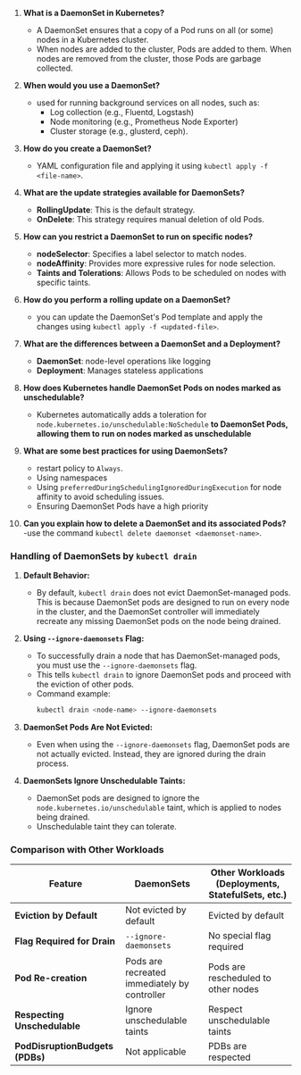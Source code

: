 

1. **What is a DaemonSet in Kubernetes?**
   - A DaemonSet ensures that a copy of a Pod runs on all (or some) nodes in a Kubernetes cluster. 
   - When nodes are added to the cluster, Pods are added to them. When nodes are removed from the cluster, those Pods are garbage collected.

2. **When would you use a DaemonSet?**
   - used for running background services on all nodes, such as:
     - Log collection (e.g., Fluentd, Logstash)
     - Node monitoring (e.g., Prometheus Node Exporter)
     - Cluster storage (e.g., glusterd, ceph).

3. **How do you create a DaemonSet?**
   - YAML configuration file and applying it using `kubectl apply -f <file-name>`.

4. **What are the update strategies available for DaemonSets?**
     - **RollingUpdate**: This is the default strategy. 
     - **OnDelete**: This strategy requires manual deletion of old Pods.

5. **How can you restrict a DaemonSet to run on specific nodes?**
     - **nodeSelector**: Specifies a label selector to match nodes.
     - **nodeAffinity**: Provides more expressive rules for node selection.
     - **Taints and Tolerations**: Allows Pods to be scheduled on nodes with specific taints.

6. **How do you perform a rolling update on a DaemonSet?**
   - you can update the DaemonSet's Pod template and apply the changes using `kubectl apply -f <updated-file>`.


7. **What are the differences between a DaemonSet and a Deployment?**
   - **DaemonSet**:  node-level operations like logging
   - **Deployment**: Manages stateless applications

8. **How does Kubernetes handle DaemonSet Pods on nodes marked as unschedulable?**
   - Kubernetes automatically adds a toleration for `node.kubernetes.io/unschedulable:NoSchedule` **to DaemonSet Pods, allowing them to run on nodes marked as unschedulable**

9. **What are some best practices for using DaemonSets?**
     - restart policy to `Always`.
     - Using namespaces
     - Using `preferredDuringSchedulingIgnoredDuringExecution` for node affinity to avoid scheduling issues.
     - Ensuring DaemonSet Pods have a high priority

10. **Can you explain how to delete a DaemonSet and its associated Pods?**
    -use the command `kubectl delete daemonset <daemonset-name>`.

### **Handling of DaemonSets by `kubectl drain`**

1. **Default Behavior:**
   - By default, `kubectl drain` does not evict DaemonSet-managed pods. This is because DaemonSet pods are designed to run on every node in the cluster, and the DaemonSet controller will immediately recreate any missing DaemonSet pods on the node being drained.

2. **Using `--ignore-daemonsets` Flag:**
   - To successfully drain a node that has DaemonSet-managed pods, you must use the `--ignore-daemonsets` flag. 
   - This tells `kubectl drain` to ignore DaemonSet pods and proceed with the eviction of other pods.
   - Command example:
     ```sh
     kubectl drain <node-name> --ignore-daemonsets
     ```

3. **DaemonSet Pods Are Not Evicted:**
   - Even when using the `--ignore-daemonsets` flag, DaemonSet pods are not actually evicted. Instead, they are ignored during the drain process. 

4. **DaemonSets Ignore Unschedulable Taints:**
   - DaemonSet pods are designed to ignore the `node.kubernetes.io/unschedulable` taint, which is applied to nodes being drained. 
   - Unschedulable taint they can tolerate.

### **Comparison with Other Workloads**

| Feature                       | DaemonSets                                   | Other Workloads (Deployments, StatefulSets, etc.) |
|-------------------------------|----------------------------------------------|---------------------------------------------------|
| **Eviction by Default**       | Not evicted by default                       | Evicted by default                                |
| **Flag Required for Drain**   | `--ignore-daemonsets`                        | No special flag required                          |
| **Pod Re-creation**           | Pods are recreated immediately by controller | Pods are rescheduled to other nodes               |
| **Respecting Unschedulable**  | Ignore unschedulable taints                  | Respect unschedulable taints                      |
| **PodDisruptionBudgets (PDBs)**| Not applicable                              | PDBs are respected                                |

